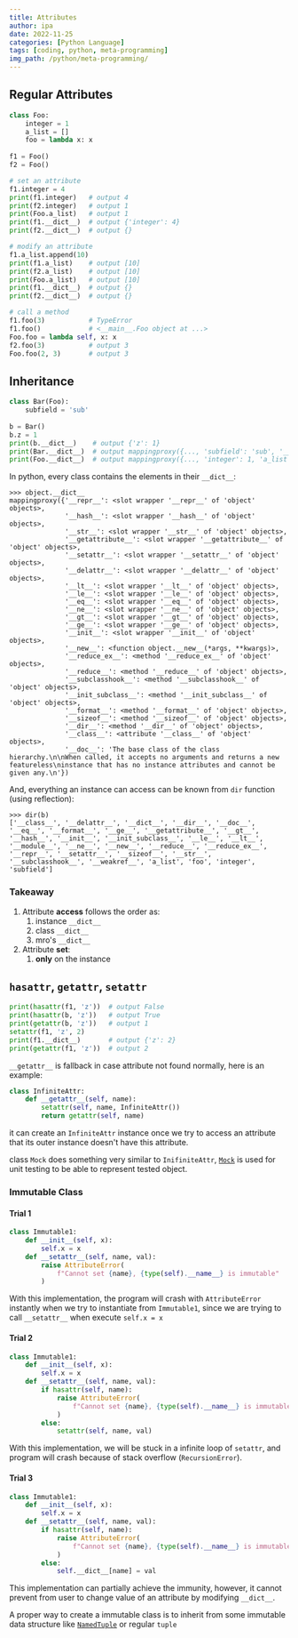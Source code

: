 ```yaml
---
title: Attributes
author: ipa
date: 2022-11-25
categories: [Python Language]
tags: [coding, python, meta-programming]
img_path: /python/meta-programming/
---
```


## Regular Attributes

```python
class Foo:
    integer = 1
   	a_list = []
    foo = lambda x: x
    
f1 = Foo()
f2 = Foo()

# set an attribute
f1.integer = 4
print(f1.integer)   # output 4
print(f2.integer)   # output 1
print(Foo.a_list)   # output 1
print(f1.__dict__)  # output {'integer': 4}
print(f2.__dict__)  # output {}

# modify an attribute
f1.a_list.append(10)
print(f1.a_list)    # output [10]
print(f2.a_list)    # output [10]
print(Foo.a_list)   # output [10]
print(f1.__dict__)  # output {}
print(f2.__dict__)  # output {}

# call a method
f1.foo(3)           # TypeError
f1.foo()            # <__main__.Foo object at ...>
Foo.foo = lambda self, x: x
f2.foo(3)           # output 3
Foo.foo(2, 3)       # output 3
```

## Inheritance

```python
class Bar(Foo):
    subfield = 'sub'
    
b = Bar()
b.z = 1
print(b.__dict__)    # output {'z': 1}
print(Bar.__dict__)  # output mappingproxy({..., 'subfield': 'sub', '__doc__': None})
print(Foo.__dict__)  # output mappingproxy({..., 'integer': 1, 'a_list': [10], 'foo': <function <lambda> at ...>, ...})
```

In python, every class contains the elements in their `__dict__`:

```text
>>> object.__dict__
mappingproxy({'__repr__': <slot wrapper '__repr__' of 'object' objects>,
              '__hash__': <slot wrapper '__hash__' of 'object' objects>,
              '__str__': <slot wrapper '__str__' of 'object' objects>,
              '__getattribute__': <slot wrapper '__getattribute__' of 'object' objects>,
              '__setattr__': <slot wrapper '__setattr__' of 'object' objects>,
              '__delattr__': <slot wrapper '__delattr__' of 'object' objects>,
              '__lt__': <slot wrapper '__lt__' of 'object' objects>,
              '__le__': <slot wrapper '__le__' of 'object' objects>,
              '__eq__': <slot wrapper '__eq__' of 'object' objects>,
              '__ne__': <slot wrapper '__ne__' of 'object' objects>,
              '__gt__': <slot wrapper '__gt__' of 'object' objects>,
              '__ge__': <slot wrapper '__ge__' of 'object' objects>,
              '__init__': <slot wrapper '__init__' of 'object' objects>,
              '__new__': <function object.__new__(*args, **kwargs)>,
              '__reduce_ex__': <method '__reduce_ex__' of 'object' objects>,
              '__reduce__': <method '__reduce__' of 'object' objects>,
              '__subclasshook__': <method '__subclasshook__' of 'object' objects>,
              '__init_subclass__': <method '__init_subclass__' of 'object' objects>,
              '__format__': <method '__format__' of 'object' objects>,
              '__sizeof__': <method '__sizeof__' of 'object' objects>,
              '__dir__': <method '__dir__' of 'object' objects>,
              '__class__': <attribute '__class__' of 'object' objects>,
              '__doc__': 'The base class of the class hierarchy.\n\nWhen called, it accepts no arguments and returns a new featureless\ninstance that has no instance attributes and cannot be given any.\n'})
```

And, everything an instance can access can be known from `dir` function (using reflection):

```text
>>> dir(b)
['__class__', '__delattr__', '__dict__', '__dir__', '__doc__', '__eq__', '__format__', '__ge__', '__getattribute__', '__gt__', '__hash__', '__init__', '__init_subclass__', '__le__', '__lt__', '__module__', '__ne__', '__new__', '__reduce__', '__reduce_ex__', '__repr__', '__setattr__', '__sizeof__', '__str__', '__subclasshook__', '__weakref__', 'a_list', 'foo', 'integer', 'subfield']
```

### Takeaway

1. Attribute **access** follows the order as:
   1. instance `__dict__`
   2. class `__dict__`
   3. mro's `__dict__`
2. Attribute **set**:
   1. **only** on the instance

## `hasattr`, `getattr`, `setattr`

```python
print(hasattr(f1, 'z'))  # output False
print(hasattr(b, 'z'))   # output True
print(getattr(b, 'z'))   # output 1
setattr(f1, 'z', 2)
print(f1.__dict__)       # output {'z': 2}
print(getattr(f1, 'z'))  # output 2
```

`__getattr__` is fallback in case attribute not found normally, here is an example:

```python
class InfiniteAttr:
    def __getattr__(self, name):
        setattr(self, name, InfiniteAttr())
        return getattr(self, name)
```

it can create an `InfiniteAttr` instance once we try to access an attribute that its outer instance doesn't have this attribute. 

class `Mock` does something very similar to `InifiniteAttr`, [`Mock`](https://docs.python.org/3/library/unittest.mock.html#unittest.mock.Mock) is used for unit testing to be able to represent tested object.

### Immutable Class

#### Trial 1

```python
class Immutable1:
    def __init__(self, x):
        self.x = x
    def __setattr__(self, name, val):
        raise AttributeError(
            f"Cannot set {name}, {type(self).__name__} is immutable"
        )
```

With this implementation, the program will crash with `AttributeError` instantly when we try to instantiate from `Immutable1`, since we are trying to call `__setattr__` when execute `self.x = x`

#### Trial 2

```python
class Immutable1:
    def __init__(self, x):
        self.x = x
    def __setattr__(self, name, val):
        if hasattr(self, name):
            raise AttributeError(
                f"Cannot set {name}, {type(self).__name__} is immutable"
            )
        else:
            setattr(self, name, val)
```

With this implementation, we will be stuck in a infinite loop of `setattr`, and program will crash because of stack overflow (`RecursionError`).

#### Trial 3

```python
class Immutable1:
    def __init__(self, x):
        self.x = x
    def __setattr__(self, name, val):
        if hasattr(self, name):
            raise AttributeError(
                f"Cannot set {name}, {type(self).__name__} is immutable"
            )
        else:
            self.__dict__[name] = val
```

This implementation can partially achieve the immunity, however, it cannot prevent from user to change value of an attribute by modifying `__dict__`.

A proper way to create a immutable class is to inherit from some immutable data structure like [`NamedTuple`](https://docs.python.org/3/library/typing.html#typing.NamedTuple) or regular `tuple`
